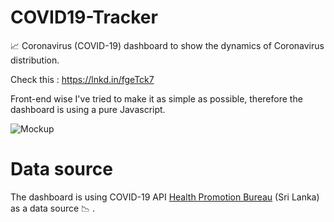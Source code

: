 # COVID19-Tracker
📈 Coronavirus (COVID-19) dashboard to show the dynamics of Сoronavirus distribution.

Check this : https://lnkd.in/fgeTck7

Front-end wise I've tried to make it as simple as possible, therefore the dashboard is using a pure Javascript.

![Mockup](https://user-images.githubusercontent.com/49508237/79036206-a688d780-7be3-11ea-9672-7da44ab397a3.jpg)


# Data source
The dashboard is using COVID-19 API [Health Promotion Bureau](https://www.hpb.health.gov.lk/en/api-documentation) (Sri Lanka) as a data source :chart_with_downwards_trend:	.
